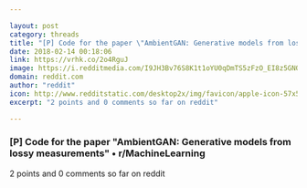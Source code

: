 ```yaml
---

layout: post
category: threads
title: "[P] Code for the paper \"AmbientGAN: Generative models from lossy measurements\""
date: 2018-02-14 00:18:06
link: https://vrhk.co/2o4RguJ
image: https://i.redditmedia.com/I9JH3Bv76S8K1t1oYU0qDmTS5zFzO_EI8z5GNOkr4r8.jpg?w=320&s=037badcc04a9ebe40830fc0937dbc8f5
domain: reddit.com
author: "reddit"
icon: http://www.redditstatic.com/desktop2x/img/favicon/apple-icon-57x57.png
excerpt: "2 points and 0 comments so far on reddit"

---
```


### [P] Code for the paper "AmbientGAN: Generative models from lossy measurements" • r/MachineLearning

2 points and 0 comments so far on reddit